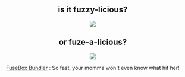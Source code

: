 <center>

## is it fuzzy-licious?


![](http://i.giphy.com/7pY7FRdqpWM48.gif)


## or fuze-a-licious?

![](https://github.com/fuse-box/fuse-box/raw/master/logo.png)



[FuseBox Bundler](https://github.com/fuse-box/fuse-box) : So fast, your momma won't even know what hit her!</center>
